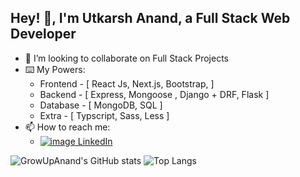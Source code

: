 ## Hey! 👋, I'm Utkarsh Anand, a Full Stack Web Developer

- 👀 I’m looking to collaborate on Full Stack Projects
- ⌨️ My Powers:
  - Frontend - [ React Js, Next.js, Bootstrap, ]
  - Backend - [ Express, Mongoose , Django + DRF, Flask ]
  - Database - [ MongoDB, SQL ]
  - Extra - [ Typscript, Sass, Less ]
- 📫 How to reach me:
  - [![image](https://icons.getbootstrap.com/assets/icons/linkedin.svg) LinkedIn](https://www.linkedin.com/in/utkarshanand93)

![GrowUpAnand's GitHub stats](https://github-readme-stats.vercel.app/api?username=growupanand&show_icons=true&count_private=true&hide_border=true&show_owner=true&include_all_commits=true&layout=compact) 
![Top Langs](https://github-readme-stats.vercel.app/api/top-langs/?username=growupanand&count_private=true&hide_border=true&layout=compact)
